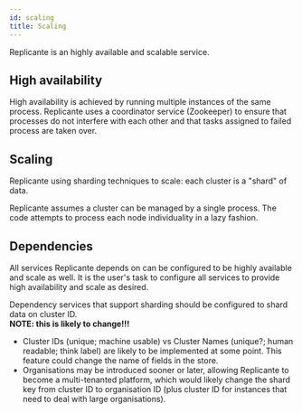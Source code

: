 ```yaml
---
id: scaling
title: Scaling
---
```


Replicante is an highly available and scalable service.

## High availability
High availability is achieved by running multiple instances of the same process.
Replicante uses a coordinator service (Zookeeper) to ensure that processes do not
interfere with each other and that tasks assigned to failed process are taken over.


## Scaling
Replicante using sharding techniques to scale: each cluster is a "shard" of data.

Replicante assumes a cluster can be managed by a single process.
The code attempts to process each node individuality in a lazy fashion.


## Dependencies
All services Replicante depends on can be configured to be highly available and scale as well.
It is the user's task to configure all services to provide high availability and scale as desired.

Dependency services that support sharding should be configured to shard data on cluster ID.  
**NOTE: this is likely to change!!!**

  * Cluster IDs (unique; machine usable) vs Cluster Names (unique?; human readable; think label)
    are likely to be implemented at some point.
    This feature could change the name of fields in the store.
  * Organisations may be introduced sooner or later, allowing Replicante to become a multi-tenanted
    platform, which would likely change the shard key from cluster ID to organisation ID
    (plus cluster ID for instances that need to deal with large organisations).
